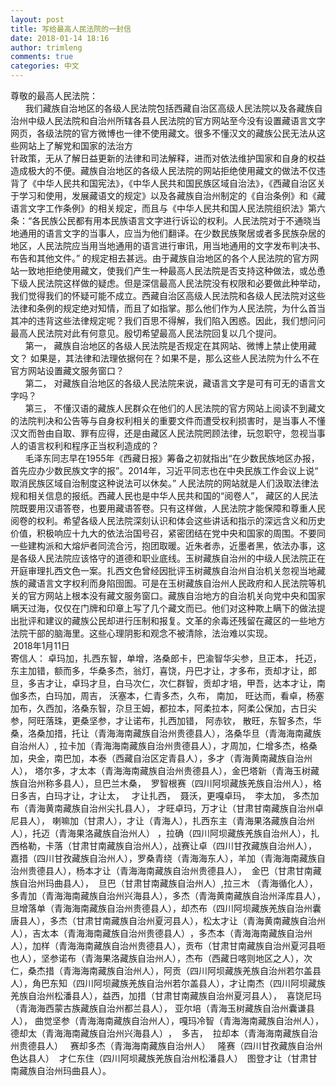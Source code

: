 ```yaml
---
layout: post
title: 写给最高人民法院的一封信
date: 2018-01-14 18:16
author: trimleng
comments: true
categories: 中文
---
```

<div dir="auto">尊敬的最高人民法院：</div>
<div dir="auto">      我们藏族自治地区的各级人民法院包括西藏自治区高级人民法院以及<wbr />各藏族自治州中级人民法院和自治州所辖各县人民法院的官方网站至<wbr />今没有设置藏语言文字网页，<wbr />各级法院的官方微博也一律不使用藏文。<wbr />很多不懂汉文的藏族公民无法从这些网站上了解党和国家的法治方</div>
<div dir="auto"></div>
<!--more-->
<div dir="auto"></div>
<div dir="auto">针<wbr />政策，无从了解日益更新的法律和司法解释，<wbr />进而对依法维护国家和自身的权益造成极大的不便。<wbr />藏族自治地区的各级人民法院的网站拒绝使用藏文的做法不仅违背了<wbr />《中华人民共和国宪法》，《中华人民共和国民族区域自治法》，《<wbr />西藏自治区关于学习和使用，发展藏语文的规定》<wbr />以及各藏族自治州制定的《自治条例》和《藏语言文字工作条例》<wbr />的相关规定，而且与《中华人民共和国人民法院组织法》第六条：“<wbr />各民族公民都有用本民族语言文字进行诉讼的权利。<wbr />人民法院对于不通晓当地通用的语言文字的当事人，<wbr />应当为他们翻译。在少数民族聚居或者多民族杂居的地区，<wbr />人民法院应当用当地通用的语言进行审讯，<wbr />用当地通用的文字发布判决书、布告和其他文件。” 的规定相去甚远。<wbr />由于藏族自治地区的各个人民法院的官方网站一致地拒绝使用藏文，<wbr />使我们产生一种最高人民法院是否支持这种做法，<wbr />或怂恿下级人民法院这样做的疑虑。<wbr />但是深信最高人民法院没有权限和必要做此种举动，<wbr />我们觉得我们的怀疑可能不成立。<wbr />西藏自治区高级人民法院和各级人民法院对这些法律和条例的规定绝<wbr />对知情，而且了如指掌。那么他们作为人民法院，<wbr />为什么首当其冲的违背这些法律规定呢？我们百思不得解，<wbr />我们陷入困惑。因此，我们想问问最高人民法院对此有何意见。<wbr />殷切希望最高人民法院回复以几个提问。</div>
<div dir="auto">      第一， 藏族自治地区的各级人民法院是否规定在其网站、<wbr />微博上禁止使用藏文？ 如果是，其法律和法理依据何在？如果不是，<wbr />那么这些人民法院为什么不在官方网站设置藏文服务窗口？</div>
<div dir="auto">      第二， 对藏族自治地区的各级人民法院来说，<wbr />藏语言文字是可有可无的语言文字吗？</div>
<div dir="auto">      第三， 不懂汉语的藏族人民群众在他们的人民法院的官方网站上阅读不到藏<wbr />文的法院判决和公告等与自身权利相关的重要文件而遭受权利损害时<wbr />，是当事人不懂汉文而咎由自取、罪有应得，<wbr />还是由藏区人民法院罔顾法律，玩忽职守，<wbr />忽视当事人的语言权利和程序正当权利造成的？</div>
<div dir="auto"></div>
<div dir="auto">      毛泽东同志早在1955年《西藏日报》筹备之初就指出“<wbr />在少数民族地区办报，首先应办少数民族文字的报”。2014年，<wbr />习近平同志也在中央民族工作会议上说“<wbr />取消民族区域自治制度这种说法可以休矣。” 人民法院的网站就是人们汲取法律法规和相关信息的报纸。<wbr />西藏人民也是中华人民共和国的“阅卷人”， 藏区的人民法院既要用汉语答卷，也要用藏语答卷。只有这样做，<wbr />人民法院才能保障和尊重人民阅卷的权利。<wbr />希望各级人民法院深刻认识和体会这些讲话和指示的深远含义和历史<wbr />价值，积极响应十九大的依法治国号召，<wbr />紧密团结在党中央和国家的周围。<wbr />不要同一些建构派和大熔炉者同流合污，抱团取暖。近朱者赤，<wbr />近墨者黑，依法办事，<wbr />这是各级人民法院应该恪守的道德和职业底线。<wbr />玉树藏族自治州的中级人民法院正在开庭审理扎西文色一案。<wbr />扎西文色曾经因批评玉树藏族自治州自治机关忽视当地藏族的藏语言<wbr />文字权利而身陷囹圄。<wbr />可是在玉树藏族自治州人民政府和人民法院等机关的官方网站上根本<wbr />没有藏文服务窗口。<wbr />藏族自治地方的自治机关向党中央和国家瞒天过海，<wbr />仅仅在门牌和印章上写了几个藏文而已。<wbr />他们对这种欺上瞒下的做法提出批评和建议的藏族公民却进行压制和<wbr />报复。文革的余毒还残留在藏区的一些地方法院干部的脑海里。<wbr />这些心理阴影和观念不被清除，法治难以实现。</div>
<div dir="auto"></div>
<div dir="auto"> 2018年1月11日</div>
<div dir="auto"></div>
<div dir="auto">寄信人： 卓玛加，扎西东智，单增，洛桑郎卡，巴渝智华尖参，旦正本， 托迈，东主加错，额而多，华桑多杰，翁灯，喜饶，丹巴才让，<wbr />才多布，贡却才让，郎旦，多吉才让，卓玛才旦，白马次仁，<wbr />次仁群智，贡却才培，甲吾，达本才让，南伽多杰，白玛加，周吉， 沃塞本，仁青多杰，久布， 南加， 旺达而，看卓，杨塞加布，久西加，洛桑东智，尕旦王姆，都拉本，<wbr />阿柔拉本，阿柔公保加，古日尖参，阿旺落珠，更桑坚参，<wbr />才让诺布，扎西加错， 阿赤钦， 散旺，东智多杰，华桑，洛桑加措，托让（<wbr />青海海南藏族自治州贵德县人），洛桑华旦（<wbr />青海海南藏族自治州人）, 拉卡加（青海海南藏族自治州贵德县人），才周加，仁增多杰，<wbr />格桑加，央金，南巴加，本泰（西藏自治区定青县人），多才（<wbr />青海黄南藏族自治州人）， 塔尔多，才太本（青海海南藏族自治州贵德县人），金巴塔新（<wbr />青海玉树藏族自治州称多县人），旦巴兰木桑，  罗智根赛（四川阿坝藏族羌族自治州人），格日多吉，白玛才让，<wbr />才让太，   才让扎西，  聂沃，更嘎卓玛，  李太加， 多杰加布（青海黄南藏族自治州尖扎县人）， 才旺卓玛，万才让（甘肃甘南藏族自治州卓尼县人）， 喇嘛加（甘肃人），才让（青海人），扎西东主（<wbr />青海果洛藏族自治州人），托迈（青海果洛藏族自治州人） ，拉确（四川阿坝藏族羌族自治州人），扎西格勒，卡落（<wbr />甘肃甘南藏族自治州人），战赛让卓（四川甘孜藏族自治州人）， 嘉措（四川甘孜藏族自治州人），罗桑青绕（青海海东人），羊加（<wbr />青海海南藏族自治州贵德县人），杨本才让（<wbr />青海海南藏族自治州贵德县人），  金巴（甘肃甘南藏族自治州玛曲县人），  旦巴（甘肃甘南藏族自治州人）,拉三木 （青海循化人），多青加（青海海南藏族自治州兴海县人），多杰（<wbr />青海黄南藏族自治州泽库县人），旦增落单（<wbr />青海海南藏族自治州贵德县人），却杰布（<wbr />四川阿坝藏族羌族自治州囊唐县人），多杰（<wbr />甘肃甘南藏族自治州夏河县人），松太才让（<wbr />青海黄南藏族自治州人），吉太本（青海海南藏族自治州贵德县人）<wbr />，多杰本（青海海南藏族自治州人），加样（<wbr />青海海南藏族自治州贵德县人），贡布（<wbr />甘肃甘南藏族自治州夏河县咂也人），坚参诺布（<wbr />青海果洛藏族自治州人），杰布（西藏日喀则地区之人），次仁，<wbr />桑杰措（青海海南藏族自治州人），阿贡（<wbr />四川阿坝藏族羌族自治州若尔盖县人），角巴东知（<wbr />四川阿坝藏族羌族自治州若尔盖县人），才让南杰（<wbr />四川阿坝藏族羌族自治州松潘县人），益西，加措（<wbr />甘肃甘南藏族自治州夏河县人），  喜饶尼玛（青海海西蒙古族藏族自治州都兰县人）， 亚尔培（青海玉树藏族自治州囊谦县人）， 曲觉坚参（青海海南藏族自治州人），嘎玛冷智（<wbr />青海海南藏族自治州人），德却太（青海海南藏族自治州兴海县人）<wbr />，  多吉，  拉却本（青海海南藏族自治州贵德县人）   赛却多杰（青海海南藏族自治州人）   隆赛（四川甘孜藏族自治州色达县人）  才仁东住（四川阿坝藏族羌族自治州松潘县人）　图登才让（甘肃甘南藏族自治州玛曲县人）。</div>
